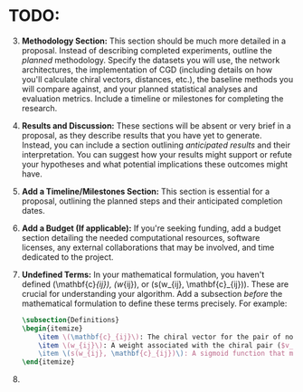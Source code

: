 # TODO:

3.  **Methodology Section:** This section should be much more detailed in a proposal.  Instead of describing completed experiments, outline the *planned* methodology. Specify the datasets you will use, the network architectures, the implementation of CGD (including details on how you'll calculate chiral vectors, distances, etc.), the baseline methods you will compare against, and your planned statistical analyses and evaluation metrics. Include a timeline or milestones for completing the research.

4.  **Results and Discussion:**  These sections will be absent or very brief in a proposal, as they describe results that you have yet to generate.  Instead, you can include a section outlining *anticipated results* and their interpretation. You can suggest how your results might support or refute your hypotheses and what potential implications these outcomes might have.

6.  **Add a Timeline/Milestones Section:**  This section is essential for a proposal, outlining the planned steps and their anticipated completion dates.

7.  **Add a Budget (If applicable):** If you're seeking funding, add a budget section detailing the needed computational resources, software licenses, any external collaborations that may be involved, and time dedicated to the project.





 

2.  **Undefined Terms:** In your mathematical formulation, you haven't defined \(\mathbf{c}_{ij}\), \(w_{ij}\), or \(s(w_{ij}, \mathbf{c}_{ij})\).  These are crucial for understanding your algorithm.  Add a subsection *before* the mathematical formulation to define these terms precisely. For example:

    ```latex
    \subsection{Definitions}
    \begin{itemize}
        \item \(\mathbf{c}_{ij}\): The chiral vector for the pair of nodes ($v_i, v_j$), representing the direction and magnitude of their chiral relationship.  The precise method of calculating \(\mathbf{c}_{ij}\) based on topological features of the network is described in Section 5.
        \item \(w_{ij}\): A weight associated with the chiral pair ($v_i, v_j\), reflecting the strength of their interaction.  This might be a function of the topological distance or other properties of the chiral relationship.
        \item \(s(w_{ij}, \mathbf{c}_{ij})\): A sigmoid function that modulates the influence of the chiral term based on the weight \(w_{ij}\) and the magnitude of \(\mathbf{c}_{ij}\).  This ensures that nearby chiral pairs have a stronger influence than distant pairs, in line with the biological observation that the strength of neural connections diminishes with distance.  The specific form of this function will be determined experimentally, potentially allowing it to be something more sophisticated or adapted for specific use cases.
    \end{itemize}
    ```

 

6.  